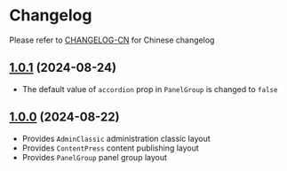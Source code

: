 # Changelog

Please refer to [CHANGELOG-CN](CHANGELOG-CN.md) for Chinese changelog

## [1.0.1](https://github.com/TerryZ/v-layouts/compare/v1.0....v1.0.1) (2024-08-24)

- The default value of `accordion` prop in `PanelGroup` is changed to `false`

## [1.0.0](https://github.com/TerryZ/v-layouts) (2024-08-22)

- Provides `AdminClassic` administration classic layout
- Provides `ContentPress` content publishing layout
- Provides `PanelGroup` panel group layout
